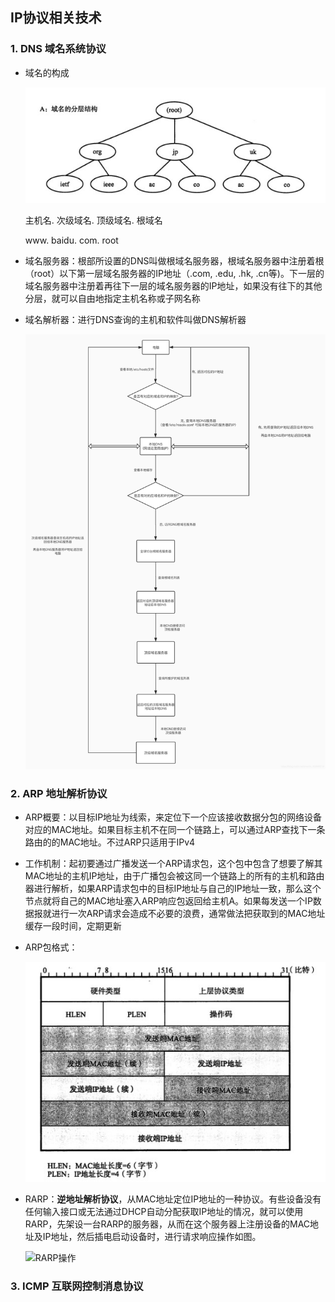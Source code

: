 ## IP协议相关技术

### 1. DNS 域名系统协议

-   域名的构成

    ![域名分层结构](https://github.com/CyS2020/Notebook/raw/master/%E7%AC%94%E8%AE%B0%E5%9B%BE%E7%89%87/%E5%9F%9F%E5%90%8D%E7%9A%84%E5%88%86%E5%B1%82%E7%BB%93%E6%9E%84.jpg)

    主机名. 次级域名. 顶级域名. 根域名

      www.     baidu.       com.       root

-   域名服务器：根部所设置的DNS叫做根域名服务器，根域名服务器中注册着根（root）以下第一层域名服务器的IP地址（.com, .edu, .hk, .cn等)。下一层的域名服务器中注册着再往下一层的域名服务器的IP地址，如果没有往下的其他分层，就可以自由地指定主机名称或子网名称

-   域名解析器：进行DNS查询的主机和软件叫做DNS解析器

    ![DNS查询过程](https://github.com/CyS2020/Notebook/raw/master/%E7%AC%94%E8%AE%B0%E5%9B%BE%E7%89%87/DNS%E6%9F%A5%E8%AF%A2%E8%BF%87%E7%A8%8B.png)

### 2. ARP 地址解析协议

-   ARP概要：以目标IP地址为线索，来定位下一个应该接收数据分包的网络设备对应的MAC地址。如果目标主机不在同一个链路上，可以通过ARP查找下一条路由的的MAC地址。不过ARP只适用于IPv4

-   工作机制：起初要通过广播发送一个ARP请求包，这个包中包含了想要了解其MAC地址的主机IP地址，由于广播包会被这同一个链路上的所有的主机和路由器进行解析，如果ARP请求包中的目标IP地址与自己的IP地址一致，那么这个节点就将自己的MAC地址塞入ARP响应包返回给主机A。如果每发送一个IP数据报就进行一次ARP请求会造成不必要的浪费，通常做法把获取到的MAC地址缓存一段时间，定期更新

-   ARP包格式：

    ![ARP包格式](https://github.com/CyS2020/Notebook/raw/master/%E7%AC%94%E8%AE%B0%E5%9B%BE%E7%89%87/ARP%E5%8C%85%E6%A0%BC%E5%BC%8F.jpg)

-   RARP：**逆地址解析协议**，从MAC地址定位IP地址的一种协议。有些设备没有任何输入接口或无法通过DHCP自动分配获取IP地址的情况，就可以使用RARP，先架设一台RARP的服务器，从而在这个服务器上注册设备的MAC地址及IP地址，然后插电启动设备时，进行请求响应操作如图。

    ![RARP操作]()

### 3. ICMP 互联网控制消息协议

